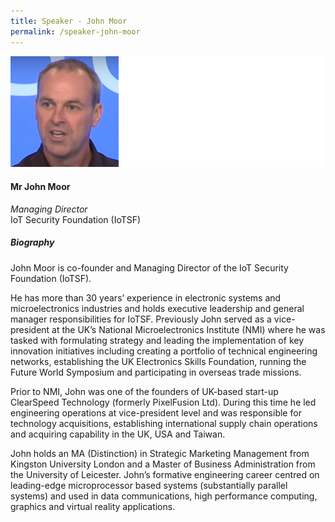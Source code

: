 ```yaml
---
title: Speaker - John Moor
permalink: /speaker-john-moor
---
```


![John Moor](/images/speakers/Moor-John.jpg)

#### **Mr John Moor**

*Managing Director*  
IoT Security Foundation (IoTSF)

##### **Biography**

John Moor is co-founder and Managing Director of the IoT Security Foundation (IoTSF).

He has more than 30 years’ experience in electronic systems and microelectronics industries and holds executive leadership and general manager responsibilities for IoTSF. Previously John served as a vice-president at the UK’s National Microelectronics Institute (NMI) where he was tasked with formulating strategy and leading the implementation of key innovation initiatives including creating a portfolio of technical engineering networks, establishing the UK Electronics Skills Foundation, running the Future World Symposium and participating in overseas trade missions.

Prior to NMI, John was one of the founders of UK-based start-up ClearSpeed Technology (formerly PixelFusion Ltd). During this time he led engineering operations at vice-president level and was responsible for technology acquisitions, establishing international supply chain operations and acquiring capability in the UK, USA and Taiwan.

John holds an MA (Distinction) in Strategic Marketing Management from Kingston University London and a Master of Business Administration from the University of Leicester. John’s formative engineering career centred on leading-edge microprocessor based systems (substantially parallel systems) and used in data communications, high performance computing, graphics and virtual reality applications.
